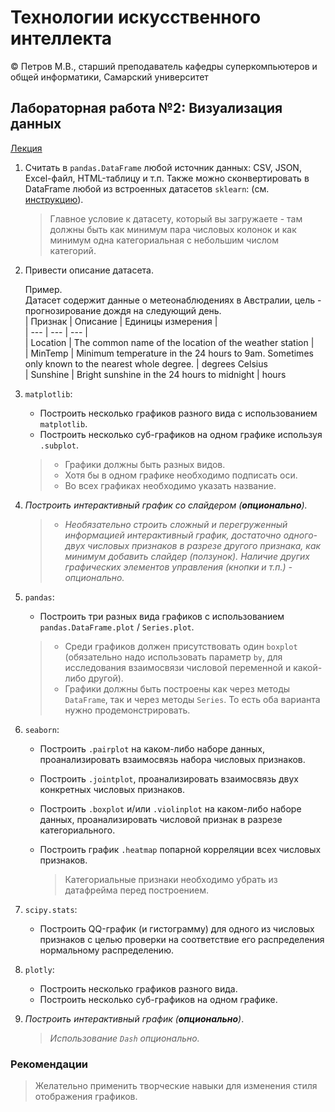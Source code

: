 # Технологии искусственного интеллекта

© Петров М.В., старший преподаватель кафедры суперкомпьютеров и общей информатики, Самарский университет

## Лабораторная работа №2: Визуализация данных

[Лекция](../lectures/lecture_2/lecture_2.ipynb)

1. Считать в `pandas.DataFrame` любой источник данных: CSV, JSON, Excel-файл, HTML-таблицу и т.п.
Также можно сконвертировать в DataFrame любой из встроенных датасетов `sklearn`: (см. [инструкцию](https://stackoverflow.com/questions/38105539/how-to-convert-a-scikit-learn-dataset-to-a-pandas-dataset)).  
   > Главное условие к датасету, который вы загружаете - там должны быть как минимум пара числовых колонок и как минимум одна категориальная с небольшим числом категорий.

2. Привести описание датасета.  

   Пример.  
   Датасет содержит данные о метеонаблюдениях в Австралии, цель - прогнозирование дождя на следующий день.  
   | Признак | Описание | Единицы измерения |  
   | --- | --- | --- |  
   | Location | The common name of the location of the weather station |  
   | MinTemp | Minimum temperature in the 24 hours to 9am. Sometimes only known to the nearest whole degree. | degrees Celsius  
   | Sunshine | Bright sunshine in the 24 hours to midnight | hours

3. `matplotlib`:  
   - Построить несколько графиков разного вида с использованием `matplotlib`.  
   - Построить несколько суб-графиков на одном графике используя `.subplot`.
   
   > - Графики должны быть разных видов.  
   > - Хотя бы в одном графике необходимо подписать оси.  
   > - Во всех графиках необходимо указать название.

4. *Построить интерактивный график со слайдером (**опционально**).*
   > - *Необязательно строить сложный и перегруженный информацией интерактивный график, достаточно одного-двух числовых признаков в разрезе другого признака, как минимум добавить слайдер (ползунок). Наличие других графических элементов управления (кнопки и т.п.) - опционально.*

5. `pandas`:  
   - Построить три разных вида графиков с использованием `pandas.DataFrame.plot` / `Series.plot`.  
   
   > - Среди графиков должен присутствовать один `boxplot` (обязательно надо использовать параметр `by`, для исследования взаимосвязи числовой переменной и какой-либо другой).  
   > - Графики должны быть построены как через методы `DataFrame`, так и через методы `Series`. То есть оба варианта нужно продемонстрировать.  

6. `seaborn`:  
   - Построить `.pairplot` на каком-либо наборе данных, проанализировать взаимосвязь набора числовых признаков.  
   - Построить `.jointplot`, проанализировать взаимосвязь двух конкретных числовых признаков.  
   - Построить `.boxplot` и/или `.violinplot` на каком-либо наборе данных, проанализировать числовой признак в разрезе категориального.  
   - Построить график `.heatmap` попарной корреляции всех числовых признаков.  
   
     > Категориальные признаки необходимо убрать из датафрейма перед построением.  

7. `scipy.stats`:  
   - Построить QQ-график (и гистограмму) для одного из числовых признаков с целью проверки на соответствие его распределения нормальному распределению.  

8. `plotly`:  
   - Построить несколько графиков разного вида.  
   - Построить несколько суб-графиков на одном графике.  

9. *Построить интерактивный график (**опционально**)*.  
   
     > *Использование `Dash` опционально.*

### Рекомендации

> Желательно применить творческие навыки для изменения стиля отображения графиков.